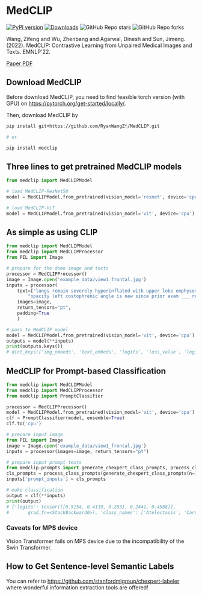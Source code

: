 # MedCLIP

[![PyPI version](https://badge.fury.io/py/medclip.svg)](https://badge.fury.io/py/medclip)
[![Downloads](https://pepy.tech/badge/medclip)](https://pepy.tech/project/medclip)
![GitHub Repo stars](https://img.shields.io/github/stars/ryanwangzf/medclip)
![GitHub Repo forks](https://img.shields.io/github/forks/ryanwangzf/medclip)


Wang, Zifeng and Wu, Zhenbang and Agarwal, Dinesh and Sun, Jimeng. (2022). MedCLIP: Contrastive Learning from Unpaired Medical Images and Texts. EMNLP'22.

[Paper PDF](https://arxiv.org/pdf/2210.10163.pdf)

## Download MedCLIP
Before download MedCLIP, you need to find feasible torch version (with GPU) on https://pytorch.org/get-started/locally/.

Then, download MedCLIP by

```bash
pip install git+https://github.com/RyanWangZf/MedCLIP.git

# or

pip install medclip
```

## Three lines to get pretrained MedCLIP models

```python
from medclip import MedCLIPModel

# load MedCLIP-ResNet50
model = MedCLIPModel.from_pretrained(vision_model='resnet', device='cpu')

# load MedCLIP-ViT
model = MedCLIPModel.from_pretrained(vision_model='vit', device='cpu')
```

## As simple as using CLIP

```python
from medclip import MedCLIPModel
from medclip import MedCLIPProcessor
from PIL import Image

# prepare for the demo image and texts
processor = MedCLIPProcessor()
image = Image.open('example_data/view1_frontal.jpg')
inputs = processor(
    text=["lungs remain severely hyperinflated with upper lobe emphysema",
        "opacity left costophrenic angle is new since prior exam ___ represent some loculated fluid cavitation unlikely"],
    images=image,
    return_tensors="pt",
    padding=True
    )

# pass to MedCLIP model
model = MedCLIPModel.from_pretrained(vision_model='vit', device='cpu')
outputs = model(**inputs)
print(outputs.keys())
# dict_keys(['img_embeds', 'text_embeds', 'logits', 'loss_value', 'logits_per_text'])
```

## MedCLIP for Prompt-based Classification

```python
from medclip import MedCLIPModel
from medclip import MedCLIPProcessor
from medclip import PromptClassifier

processor = MedCLIPProcessor()
model = MedCLIPModel.from_pretrained(vision_model='vit', device='cpu')
clf = PromptClassifier(model, ensemble=True)
clf.to('cpu')

# prepare input image
from PIL import Image
image = Image.open('example_data/view1_frontal.jpg')
inputs = processor(images=image, return_tensors="pt")

# prepare input prompt texts
from medclip.prompts import generate_chexpert_class_prompts, process_class_prompts
cls_prompts = process_class_prompts(generate_chexpert_class_prompts(n=10))
inputs['prompt_inputs'] = cls_prompts

# make classification
output = clf(**inputs)
print(output)
# {'logits': tensor([[0.5154, 0.4119, 0.2831, 0.2441, 0.4588]],
#       grad_fn=<StackBackward0>), 'class_names': ['Atelectasis', 'Cardiomegaly', 'Consolidation', 'Edema', 'Pleural Effusion']}
```


### Caveats for MPS device
Vision Transformer fails on MPS device due to the incompatibility of the Swin Transformer.

## How to Get Sentence-level Semantic Labels

You can refer to https://github.com/stanfordmlgroup/chexpert-labeler where wonderful information extraction tools are offered!
